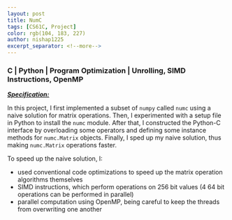 ```yaml
---
layout: post
title: NumC
tags: [CS61C, Project]
color: rgb(104, 183, 227)
author: nishap1225
excerpt_separator: <!--more-->
---
```

### C | Python | Program Optimization | Unrolling, SIMD Instructions, OpenMP
<!--more-->

[***Specification:***](https://cs61c.org/fa20/projects/proj4/#task-4-speeding-up-matrix-operations)

In this project, I first implemented a subset of `numpy` called `numc` using a naive solution for matrix operations. Then, I experimented with a setup file in Python to install the `numc` module. After that, I constructed the Python-C interface by overloading some operators and defining some instance methods for `numc.Matrix` objects. Finally, I sped up my naive solution, thus making `numc.Matrix` operations faster.  

To speed up the naive solution, I:   
- used conventional code optimizations to speed up the matrix operation algorithms themselves
- SIMD instructions, which perform operations on 256 bit values (4 64 bit operations can be performed in parallel)
- parallel computation using OpenMP, being careful to keep the threads from overwriting one another
